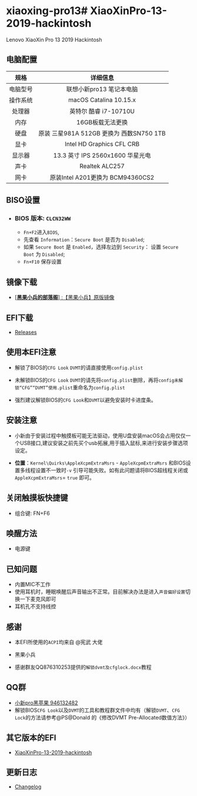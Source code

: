 # xiaoxing-pro13# XiaoXinPro-13-2019-hackintosh


Lenovo XiaoXin Pro 13 2019 Hackintosh

## 电脑配置
|规格 | 详细信息|
|:-: | :-:|
|电脑型号|联想小新pro13 笔记本电脑|
|操作系统|macOS Catalina 10.15.x |
|处理器|英特尔 酷睿 i7-10710U|
|内存|16GB板载无法更换|
|硬盘|原装 三星981A 512GB 更换为 西数SN750 1TB |
|显卡|Intel HD Graphics CFL CRB|（UHD620）|
|显示器|13.3 英寸 IPS 2560x1600 华星光电|
|声卡| Realtek ALC257|
|网卡| 原装Intel A201更换为 BCM94360CS2|


## BISO设置

- ### BIOS 版本:  `CLCN32WW`


   -  `Fn+F2`进入`BIOS`,
   -  先查看 `Information`：`Secure Boot` 是否为 `Disabled`;
   -  如果 `Secure Boot` 是 `Enabled`，选择左边到 `Security`： 设置 `Secure Boot` 为 `Disabled`;
   -  `Fn+F10` 保存设置

      
## 镜像下载
  
   - [[**黑果小兵的部落阁**] :【黑果小兵】原版镜像](https://blog.daliansky.net/categories/下载/镜像/)

## EFI下载

   - [Releases](https://github.com/Hush-vv/xiaoxing-pro13/archive/master.zip)


## 使用本EFI注意
   - 解锁了BIOS的`CFG Look` `DVMT`的请直接使用`config.plist`
   
   - 未解锁BIOS的`CFG Look` `DVMT`的请先将`config.plist`删除，再将`config未解锁“CFG”“DVMT”使用.plist`重命名为`config.plist`
   
   - 强烈建议解锁BIOS的`CFG Look`和`DVMT`以避免安装时卡进度条。

## 安装注意

   - 小新由于安装过程中触摸板可能无法驱动，使用U盘安装macOS会占用仅仅一个USB接口,建议安装之前先买个usb拓展,用于插入鼠标,来进行安装步骤选项设定。
   
   - **位置**：`Kernel\Quirks\AppleXcpmExtraMsrs` - `AppleXcpmExtraMsrs` 和BIOS设置多线程设置不一致时`-v` 引导可能失败。如有此问题请将BIOS超线程关闭或`AppleXcpmExtraMsrs`= `true` 即可。


## 关闭触摸板快捷键
- 
    组合键: FN+F6

## 唤醒方法
 -
    电源键

## 已知问题
 -
    内置MIC不工作
 -
   使用耳机时，睡眠唤醒后声音输出不正常。目前解决办法是进入`声音偏好设置`切换一下麦克风即可
 -
    耳机孔不支持线控
    
    
## 感谢
-
    本EFI所使用的`ACPI`均来自 @宪武 大佬
    
-   黑果小兵

-
    感谢群友QQ876310253提供的`解锁dvmt及cfglock.docx`教程

## QQ群
- 
    [小新pro黑苹果 946132482](https://jq.qq.com/?_wv=1027&k=5XoGay4)
-    
    解锁BIOS`CFG Look`以及`DVMT`的工具和教程群文件中均有（解锁`DVMT`、`CFG Lock`的方法请参考@PS@Donald 的《修改DVMT Pre-Allocated数值方法》）

## 其它版本的EFI
 -
    [XiaoXinPro-13-2019-hackintosh](https://github.com/daliansky/XiaoXinPro-13-2019-hackintosh)

## 更新日志  
  
  - [Changelog](https://github.com/Hush-vv/xiaoxing-pro13/blob/master/%E6%9B%B4%E6%96%B0%E6%97%A5%E5%BF%97.md)
